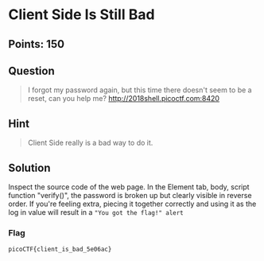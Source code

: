 # Client Side Is Still Bad

## Points: 150

## Question 
  > I forgot my password again, but this time there doesn't seem to be a reset, can you help me? http://2018shell.picoctf.com:8420
## Hint
  > Client Side really is a bad way to do it.
## Solution
 Inspect the source code of the web page. In the Element tab, body, script function "verify()", the password is broken up but clearly visible in reverse order. If you're feeling extra, piecing it together correctly and using it as the log in value will result in a `"You got the flag!" alert`
### Flag
`picoCTF{client_is_bad_5e06ac}`

